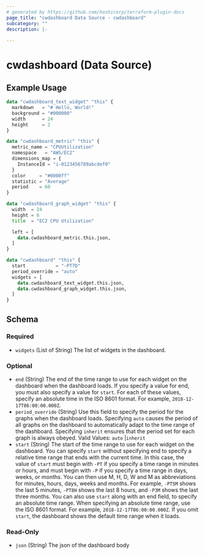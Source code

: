 ```yaml
---
# generated by https://github.com/hashicorp/terraform-plugin-docs
page_title: "cwdashboard Data Source - cwdashboard"
subcategory: ""
description: |-
  
---
```


# cwdashboard (Data Source)



## Example Usage

```terraform
data "cwdashboard_text_widget" "this" {
  markdown   = "# Hello, World!"
  background = "#000000"
  width      = 24
  height     = 2
}

data "cwdashboard_metric" "this" {
  metric_name = "CPUUtilization"
  namespace   = "AWS/EC2"
  dimensions_map = {
    InstanceId = "i-0123456789abcdef0"
  }
  color     = "#0000ff"
  statistic = "Average"
  period    = 60
}

data "cwdashboard_graph_widget" "this" {
  width  = 24
  height = 6
  title  = "EC2 CPU Utilization"

  left = [
    data.cwdashboard_metric.this.json,
  ]
}

data "cwdashboard" "this" {
  start           = "-PT7D"
  period_override = "auto"
  widgets = [
    data.cwdashboard_text_widget.this.json,
    data.cwdashboard_graph_widget.this.json,
  ]
}
```

<!-- schema generated by tfplugindocs -->
## Schema

### Required

- `widgets` (List of String) The list of widgets in the dashboard.

### Optional

- `end` (String) The end of the time range to use for each widget on the dashboard when the dashboard loads. If you specify a value for end, you must also specify a value for `start`. For each of these values, specify an absolute time in the ISO 8601 format. For example, `2018-12-17T06:00:00.000Z`.
- `period_override` (String) Use this field to specify the period for the graphs when the dashboard loads. Specifying `auto` causes the period of all graphs on the dashboard to automatically adapt to the time range of the dashboard. Specifying `inherit` ensures that the period set for each graph is always obeyed. Valid Values: `auto` |`inherit`
- `start` (String) The start of the time range to use for each widget on the dashboard. You can specify `start` without specifying end to specify a relative time range that ends with the current time. In this case, the value of `start` must begin with `-PT` if you specify a time range in minutes or hours, and must begin with `-P` if you specify a time range in days, weeks, or months. You can then use M, H, D, W and M as abbreviations for minutes, hours, days, weeks and months. For example, `-PT5M` shows the last 5 minutes, `-PT8H` shows the last 8 hours, and `-P3M` shows the last three months. You can also use `start` along with an end field, to specify an absolute time range. When specifying an absolute time range, use the ISO 8601 format. For example, `2018-12-17T06:00:00.000Z`. If you omit `start`, the dashboard shows the default time range when it loads.

### Read-Only

- `json` (String) The json of the dashboard body
